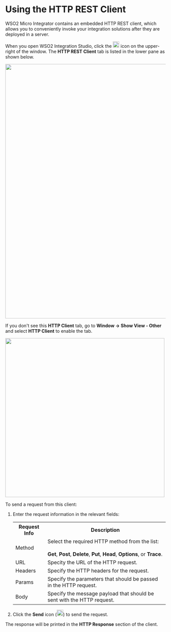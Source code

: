 # Using the HTTP REST Client

WSO2 Micro Integrator contains an embedded HTTP REST client, which allows you to conveniently invoke your integration solutions after they are deployed in a server.

When you open WSO2 Integration Studio, click the <img src="{{base_path}}/assets/img/integrate/testing-integrations/project-view-icon.png" width="20"> icon on the upper-right of the window. The **HTTP REST Client** tab is listed in the lower pane as shown below. 

<img src="{{base_path}}/assets/img/integrate/testing-integrations/open-http4e-client-empty.png" width="800">

If you don't see this <b>HTTP Client</b> tab, go to <b>Window -> Show View - Other</b> and select <b>HTTP Client</b> to enable the tab.

<img src="{{base_path}}/assets/img/integrate/testing-integrations/show-http4e-client-empty.png" width="500">

To send a request from this client:

1.  Enter the request information in the relevant fields:

    <table>
        <tr>
            <th>
                Request Info
            </th>
            <th>
                Description
            </th>
        </tr>
        <tr>
            <td>
                Method
            </td>
            <td>
               Select the required HTTP method from the list:</br></br> 
               <b>Get</b>, <b>Post</b>, <b>Delete</b>, <b>Put</b>, <b>Head</b>, <b>Options</b>, or <b>Trace</b>.
            </td>
        </tr>
        <tr>
            <td>
                URL
            </td>
            <td>
                Specity the URL of the HTTP request.
            </td>
        </tr>
        <tr>
            <td>
                Headers
            </td>
            <td>
                Specify the HTTP headers for the request.
            </td>
        </tr>
        <tr>
            <td>
                Params
            </td>
            <td>
               Specify the parameters that should be passed in the HTTP request. 
            </td>
        </tr>
        <tr>
            <td>
                Body
            </td>
            <td>
                Specify the message payload that should be sent with the HTTP request.
            </td>
        </tr>
     </table>

2.  Click the <b>Send</b> icon (<img src="{{base_path}}/assets/img/integrate/tutorials/common/play-head-icon.png" width="20">) to send the request.

The response will be printed in the **HTTP Response** section of the client.
